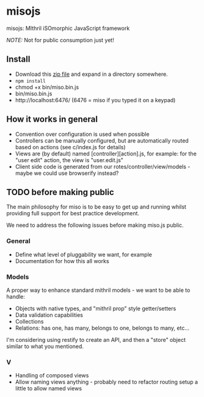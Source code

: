 misojs
======

misojs: MIthril iSOmorphic JavaScript framework

_NOTE:_ Not for public consumption just yet!

## Install

* Download this [zip file](https://github.com/jsguy/misojs/archive/master.zip) and expand in a directory somewhere.
* `npm install`
* chmod +x bin/miso.bin.js
* bin/miso.bin.js
* http://localhost:6476/ (6476 = miso if you typed it on a keypad)


## How it works in general

* Convention over configuration is used when possible
* Controllers can be manually configured, but are automatically routed based on actions (see c/index.js for details)
* Views are (by default) named [controller][action].js, for example: for the "user edit" action, the view is "user.edit.js"
* Client side code is generated from our rotes/controller/view/models - maybe we could use browserify instead?



## TODO before making public

The main philosophy for miso is to be easy to get up and running whilst providing full support for best practice development.

We need to address the following issues before making miso.js public.

### General

* Define what level of pluggability we want, for example
* Documentation for how this all works

### Models

A proper way to enhance standard mithril models - we want to be able to handle:

* Objects with native types, and "mithril prop" style getter/setters
* Data validation capabilities
* Collections
* Relations: has one, has many, belongs to one, belongs to many, etc...

I'm considering using restify to create an API, and then a "store" object similar to what you mentioned.

### V

* Handling of composed views
* Allow naming views anything - probably need to refactor routing setup a little to allow named views




